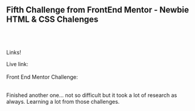 <h2>Fifth Challenge from FrontEnd Mentor - Newbie HTML &amp; CSS Chalenges</h2>
<br>
<br>
<p>Links!</p>
Live link:
<br>
<br>
Front End Mentor Challenge:
<br>
<br>
<p>Finished another one... not so difficult but it took a lot of research as always. Learning a lot from those challenges.</p>

